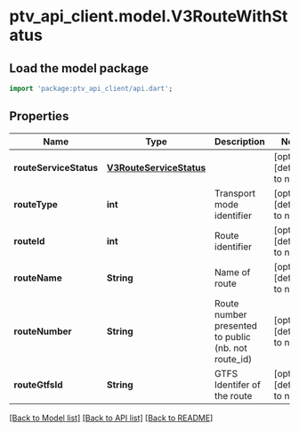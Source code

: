 # ptv_api_client.model.V3RouteWithStatus

## Load the model package
```dart
import 'package:ptv_api_client/api.dart';
```

## Properties
Name | Type | Description | Notes
------------ | ------------- | ------------- | -------------
**routeServiceStatus** | [**V3RouteServiceStatus**](V3RouteServiceStatus.md) |  | [optional] [default to null]
**routeType** | **int** | Transport mode identifier | [optional] [default to null]
**routeId** | **int** | Route identifier | [optional] [default to null]
**routeName** | **String** | Name of route | [optional] [default to null]
**routeNumber** | **String** | Route number presented to public (nb. not route_id) | [optional] [default to null]
**routeGtfsId** | **String** | GTFS Identifer of the route | [optional] [default to null]

[[Back to Model list]](../README.md#documentation-for-models) [[Back to API list]](../README.md#documentation-for-api-endpoints) [[Back to README]](../README.md)


